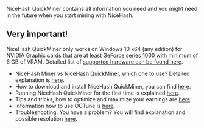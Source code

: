 NiceHash QuickMiner contains all information you need and you might need in the future when you start mining with NiceHash.

## Very important!

NiceHash QuickMiner only works on Windows 10 x64 (any edition) for NVIDIA Graphic cards that are at least GeForce series 1000 with minimum of 6 GB of VRAM. Detailed list of [supported hardware can be found here](https://github.com/nicehash/NiceHashQuickMiner/wiki/Supported-hardware).

* NiceHash Miner vs NiceHash QuickMiner, which one to use? Detailed explanation is [here](https://github.com/nicehash/NiceHashQuickMiner/wiki/Why-NiceHash-QuickMiner).
* How to download and install NiceHash QuickMiner, you can find [here](https://github.com/nicehash/NiceHashQuickMiner/wiki/Installation).
* Running NiceHash QuickMiner for the first time is explained [here](https://github.com/nicehash/NiceHashQuickMiner/wiki/Starting-first-time).
* Tips and tricks, how to optimize and maximize your earnings are [here](https://github.com/nicehash/NiceHashQuickMiner/wiki/Tips-&-tricks).
* Information how to use OCTune is [here](https://github.com/nicehash/NiceHashQuickMiner/wiki/OCTune).
* Troubleshooting. You have a problem? You will find explanation and possible resolution [here](https://github.com/nicehash/NiceHashQuickMiner/wiki/Troubleshooting).

